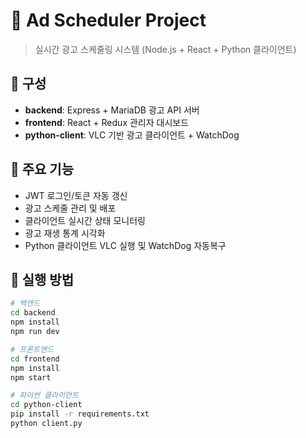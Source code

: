 # 🎯 Ad Scheduler Project

> 실시간 광고 스케줄링 시스템 (Node.js + React + Python 클라이언트)

## 📁 구성

- **backend**: Express + MariaDB 광고 API 서버
- **frontend**: React + Redux 관리자 대시보드
- **python-client**: VLC 기반 광고 클라이언트 + WatchDog

## 🧩 주요 기능

- JWT 로그인/토큰 자동 갱신
- 광고 스케줄 관리 및 배포
- 클라이언트 실시간 상태 모니터링
- 광고 재생 통계 시각화
- Python 클라이언트 VLC 실행 및 WatchDog 자동복구

## 🚀 실행 방법

```bash
# 백엔드
cd backend
npm install
npm run dev

# 프론트엔드
cd frontend
npm install
npm start

# 파이썬 클라이언트
cd python-client
pip install -r requirements.txt
python client.py
